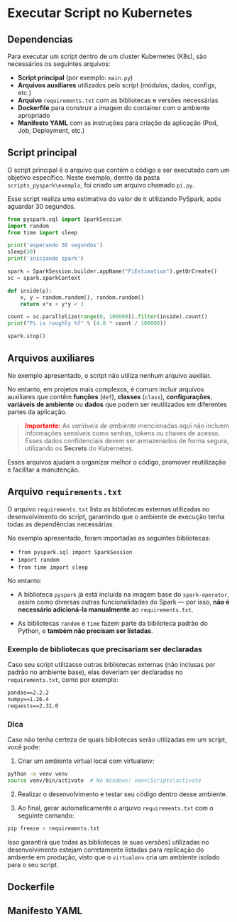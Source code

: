 # Executar Script no Kubernetes

## Dependencias
Para executar um script dentro de um cluster Kubernetes (K8s), são necessários os seguintes arquivos:
* **Script principal** (por exemplo: `main.py`)
* **Arquivos auxiliares** utilizados pelo script (módulos, dados, configs, etc.)
* **Arquivo** `requirements.txt` com as bibliotecas e versões necessárias
* **Dockerfile** para construir a imagem do container com o ambiente apropriado
* **Manifesto YAML** com as instruções para criação da aplicação (Pod, Job, Deployment, etc.)

## Script principal
O script principal é o arquivo que contém o código a ser executado com um objetivo específico.
Neste exemplo, dentro da pasta `scripts_pyspark\exemplo`, foi criado um arquivo chamado `pi.py`.

Esse script realiza uma estimativa do valor de π utilizando PySpark, após aguardar 30 segundos.

```python
from pyspark.sql import SparkSession
import random
from time import sleep

print('esperando 30 segundos')
sleep(30)
print('iniciando spark')

spark = SparkSession.builder.appName("PiEstimation").getOrCreate()
sc = spark.sparkContext

def inside(p):
    x, y = random.random(), random.random()
    return x*x + y*y < 1

count = sc.parallelize(range(0, 100000)).filter(inside).count()
print("Pi is roughly %f" % (4.0 * count / 100000))

spark.stop()
```

## Arquivos auxiliares
No exemplo apresentado, o script não utiliza nenhum arquivo auxiliar.

No entanto, em projetos mais complexos, é comum incluir arquivos auxiliares que contêm **funções** (`def`), **classes** (`class`), **configurações**, **variáveis de ambiente** ou **dados** que podem ser reutilizados em diferentes partes da aplicação.

> <span style="color:red"><strong>Importante:</strong></span> As *variáveis de ambiente* mencionadas aqui não incluem informações sensíveis como senhas, tokens ou chaves de acesso. Esses dados confidenciais devem ser armazenados de forma segura, utilizando os **Secrets** do Kubernetes.

Esses arquivos ajudam a organizar melhor o código, promover reutilização e facilitar a manutenção.

## Arquivo `requirements.txt`
O arquivo `requirements.txt` lista as bibliotecas externas utilizadas no desenvolvimento do script, garantindo que o ambiente de execução tenha todas as dependências necessárias.

No exemplo apresentado, foram importadas as seguintes bibliotecas:

* `from pyspark.sql import SparkSession`
* `import random`
* `from time import sleep`

No entanto:
* A biblioteca `pyspark` já está incluída na imagem base do `spark-operator`, assim como diversas outras funcionalidades do Spark — por isso, **não é necessário adicioná-la manualmente** ao `requirements.txt`.

* As bibliotecas `random` e `time` fazem parte da biblioteca padrão do Python, e **também não precisam ser listadas**.

### Exemplo de bibliotecas que precisariam ser declaradas
Caso seu script utilizasse outras bibliotecas externas (não inclusas por padrão no ambiente base), elas deveriam ser declaradas no `requirements.txt`, como por exemplo:

```txt
pandas==2.2.2
numpy==1.26.4
requests==2.31.0
```

### Dica
Caso não tenha certeza de quais bibliotecas serão utilizadas em um script, você pode:

1. Criar um ambiente virtual local com virtualenv:
```bash
python -m venv venv
source venv/bin/activate  # No Windows: venv\Scripts\activate
```

2. Realizar o desenvolvimento e testar seu código dentro desse ambiente.

3. Ao final, gerar automaticamente o arquivo `requirements.txt` com o seguinte comando:
```bash
pip freeze > requirements.txt
```

Isso garantirá que todas as bibliotecas (e suas versões) utilizadas no desenvolvimento estejam corretamente listadas para replicação do ambiente em produção, visto que o `virtualenv` cria um ambiente isolado para o seu script.

## Dockerfile

## Manifesto YAML
